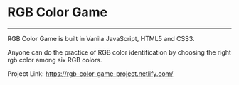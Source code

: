 <h1>RGB Color Game</h1>

<hr>

<p>RGB Color Game is built in Vanila JavaScript, HTML5 and CSS3.</p>

<p>Anyone can do the practice of RGB color identification by choosing the right rgb color among six RGB colors.</p>

<p>Project Link: <a href="https://rgb-color-game-project.netlify.com/">https://rgb-color-game-project.netlify.com/</a></p>